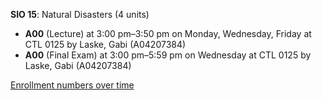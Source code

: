 **SIO 15**: Natural Disasters (4 units)

- **A00** (Lecture) at 3:00 pm–3:50 pm on Monday, Wednesday, Friday at CTL 0125 by Laske, Gabi (A04207384)
- **A00** (Final Exam) at 3:00 pm–5:59 pm on Wednesday at CTL 0125 by Laske, Gabi (A04207384)

[Enrollment numbers over time](./SIO15.tsv)
